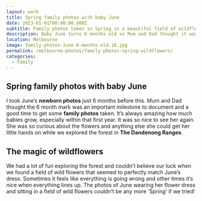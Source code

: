 ```yaml
---
layout: work
title: Spring family photos with baby June
date: 2023-01-01T00:00:00.000Z
subtitle: Family photos taken in Spring in a beautiful field of wildflowers
description: Baby June turns 6 months old so Mum and Dad thought it was an important milestone to document and also a good time to get some family photos taken together
location: Melbourne
image: family-photos-June-6-months-old-16.jpg
permalink: /melbourne-photos/family-photos-spring-wildflowers/
categories:
  - Family
---
```


## Spring family photos with baby June

I took June’s **newborn photos** just 6 months before this. Mum and Dad thought the 6 month mark was an important milestone to document and a good time to get some **family photos** taken. It’s always amazing how much babies grow, especially within that first year. It was so nice to see her again. She was so curious about the flowers and anything else she could get her little hands on while we explored the forest in **The Dandenong Ranges**.

## The magic of wildflowers

We had a lot of fun exploring the forest and couldn’t believe our luck when we found a field of wild flowers that seemed to perfectly match June’s dress. Sometimes it feels like everything is going wrong and other times it’s nice when everything lines up. The photos of June wearing her flower dress and sitting in a field of wild flowers couldn’t be any more ‘Spring’ if we tried!